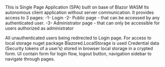 This is Single Page Application (SPA) built on base of Blazor WASM
Its autonomous client application without server communication.
It provides access to 3 pages:
-1- Login
-2- Public page - that can be accessed by any authenticated user.
-3- Administrator page - that can only be accessible for users authorized as administrator

All unauthenticated users being redirected to Login page.
For access to local storage nuget package Blazored.LocalStorage is used
Credential data (Security tokens of a user’s) stored in browser local storage in a crypted form.
UI contain form for login flow, logout button, navigation sidebar to navigate through pages.
